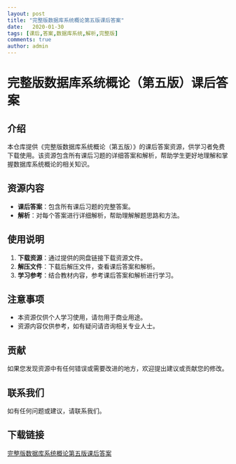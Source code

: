 ```yaml
---
layout: post
title: "完整版数据库系统概论第五版课后答案"
date:   2020-01-30
tags: [课后,答案,数据库系统,解析,完整版]
comments: true
author: admin
---
```

# 完整版数据库系统概论（第五版）课后答案

## 介绍

本仓库提供《完整版数据库系统概论（第五版）》的课后答案资源，供学习者免费下载使用。该资源包含所有课后习题的详细答案和解析，帮助学生更好地理解和掌握数据库系统概论的相关知识。

## 资源内容

- **课后答案**：包含所有课后习题的完整答案。
- **解析**：对每个答案进行详细解析，帮助理解解题思路和方法。

## 使用说明

1. **下载资源**：通过提供的网盘链接下载资源文件。
2. **解压文件**：下载后解压文件，查看课后答案和解析。
3. **学习参考**：结合教材内容，参考课后答案和解析进行学习。

## 注意事项

- 本资源仅供个人学习使用，请勿用于商业用途。
- 资源内容仅供参考，如有疑问请咨询相关专业人士。

## 贡献

如果您发现资源中有任何错误或需要改进的地方，欢迎提出建议或贡献您的修改。

## 联系我们

如有任何问题或建议，请联系我们。

## 下载链接

[完整版数据库系统概论第五版课后答案](https://pan.quark.cn/s/9319ef628a7d)